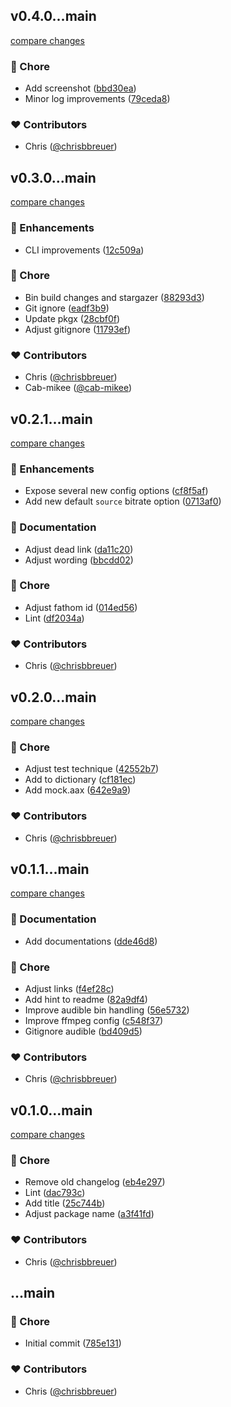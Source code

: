 
## v0.4.0...main

[compare changes](https://github.com/stacksjs/aax/compare/v0.4.0...main)

### 🏡 Chore

- Add screenshot ([bbd30ea](https://github.com/stacksjs/aax/commit/bbd30ea))
- Minor log improvements ([79ceda8](https://github.com/stacksjs/aax/commit/79ceda8))

### ❤️ Contributors

- Chris ([@chrisbbreuer](https://github.com/chrisbbreuer))

## v0.3.0...main

[compare changes](https://github.com/stacksjs/aax/compare/v0.3.0...main)

### 🚀 Enhancements

- CLI improvements ([12c509a](https://github.com/stacksjs/aax/commit/12c509a))

### 🏡 Chore

- Bin build changes and stargazer ([88293d3](https://github.com/stacksjs/aax/commit/88293d3))
- Git ignore ([eadf3b9](https://github.com/stacksjs/aax/commit/eadf3b9))
- Update pkgx ([28cbf0f](https://github.com/stacksjs/aax/commit/28cbf0f))
- Adjust gitignore ([11793ef](https://github.com/stacksjs/aax/commit/11793ef))

### ❤️ Contributors

- Chris ([@chrisbbreuer](https://github.com/chrisbbreuer))
- Cab-mikee ([@cab-mikee](https://github.com/cab-mikee))

## v0.2.1...main

[compare changes](https://github.com/stacksjs/aax/compare/v0.2.1...main)

### 🚀 Enhancements

- Expose several new config options ([cf8f5af](https://github.com/stacksjs/aax/commit/cf8f5af))
- Add new default `source` bitrate option ([0713af0](https://github.com/stacksjs/aax/commit/0713af0))

### 📖 Documentation

- Adjust dead link ([da11c20](https://github.com/stacksjs/aax/commit/da11c20))
- Adjust wording ([bbcdd02](https://github.com/stacksjs/aax/commit/bbcdd02))

### 🏡 Chore

- Adjust fathom id ([014ed56](https://github.com/stacksjs/aax/commit/014ed56))
- Lint ([df2034a](https://github.com/stacksjs/aax/commit/df2034a))

### ❤️ Contributors

- Chris ([@chrisbbreuer](https://github.com/chrisbbreuer))

## v0.2.0...main

[compare changes](https://github.com/stacksjs/aax/compare/v0.2.0...main)

### 🏡 Chore

- Adjust test technique ([42552b7](https://github.com/stacksjs/aax/commit/42552b7))
- Add to dictionary ([cf181ec](https://github.com/stacksjs/aax/commit/cf181ec))
- Add mock.aax ([642e9a9](https://github.com/stacksjs/aax/commit/642e9a9))

### ❤️ Contributors

- Chris ([@chrisbbreuer](https://github.com/chrisbbreuer))

## v0.1.1...main

[compare changes](https://github.com/stacksjs/aax/compare/v0.1.1...main)

### 📖 Documentation

- Add documentations ([dde46d8](https://github.com/stacksjs/aax/commit/dde46d8))

### 🏡 Chore

- Adjust links ([f4ef28c](https://github.com/stacksjs/aax/commit/f4ef28c))
- Add hint to readme ([82a9df4](https://github.com/stacksjs/aax/commit/82a9df4))
- Improve audible bin handling ([56e5732](https://github.com/stacksjs/aax/commit/56e5732))
- Improve ffmpeg config ([c548f37](https://github.com/stacksjs/aax/commit/c548f37))
- Gitignore audible ([bd409d5](https://github.com/stacksjs/aax/commit/bd409d5))

### ❤️ Contributors

- Chris ([@chrisbbreuer](https://github.com/chrisbbreuer))

## v0.1.0...main

[compare changes](https://github.com/stacksjs/aax/compare/v0.1.0...main)

### 🏡 Chore

- Remove old changelog ([eb4e297](https://github.com/stacksjs/aax/commit/eb4e297))
- Lint ([dac793c](https://github.com/stacksjs/aax/commit/dac793c))
- Add title ([25c744b](https://github.com/stacksjs/aax/commit/25c744b))
- Adjust package name ([a3f41fd](https://github.com/stacksjs/aax/commit/a3f41fd))

### ❤️ Contributors

- Chris ([@chrisbbreuer](https://github.com/chrisbbreuer))

## ...main

### 🏡 Chore

- Initial commit ([785e131](https://github.com/stacksjs/aax/commit/785e131))

### ❤️ Contributors

- Chris ([@chrisbbreuer](https://github.com/chrisbbreuer))
